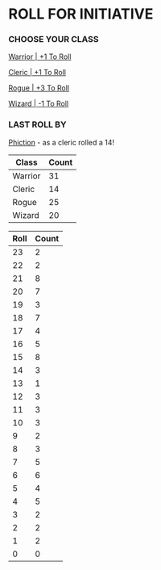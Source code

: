 # ROLL FOR INITIATIVE
### CHOOSE YOUR CLASS

[Warrior | +1 To Roll](https://github.com/benjaminsampica/benjaminsampica/issues/new?title=roll%7Cwarrior&body=Just+click+%27Submit+new+issue%27.)

[Cleric | +1 To Roll](https://github.com/benjaminsampica/benjaminsampica/issues/new?title=roll%7Ccleric&body=Just+click+%27Submit+new+issue%27.)

[Rogue | +3 To Roll](https://github.com/benjaminsampica/benjaminsampica/issues/new?title=roll%7Crogue&body=Just+click+%27Submit+new+issue%27.)

[Wizard | -1 To Roll](https://github.com/benjaminsampica/benjaminsampica/issues/new?title=roll%7Cwizard&body=Just+click+%27Submit+new+issue%27.)
### LAST ROLL BY
[Phiction](https://www.github.com/Phiction) - as a cleric rolled a 14!

|Class|Count|
|-|-|
|Warrior|31|
|Cleric|14|
|Rogue|25|
|Wizard|20|

|Roll|Count|
|-|-|
|23|2
|22|2
|21|8
|20|7
|19|3
|18|7
|17|4
|16|5
|15|8
|14|3
|13|1
|12|3
|11|3
|10|3
|9|2
|8|3
|7|5
|6|6
|5|4
|4|5
|3|2
|2|2
|1|2
|0|0
